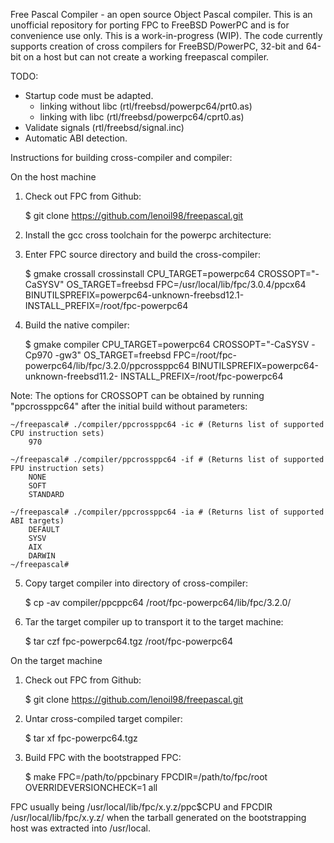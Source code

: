 Free Pascal Compiler - an open source Object Pascal compiler. This is an unofficial repository for porting FPC to FreeBSD PowerPC and is for convenience use only.
This is a work-in-progress (WIP).  The code currently supports creation of cross compilers for FreeBSD/PowerPC, 32-bit and 64-bit on a host but can not create a working freepascal compiler. 

TODO:

  - Startup code must be adapted. 
    - linking without libc (rtl/freebsd/powerpc64/prt0.as)
    - linking with libc (rtl/freebsd/powerpc64/cprt0.as)
  - Validate signals (rtl/freebsd/signal.inc)
  - Automatic ABI detection.
  
Instructions for building cross-compiler and compiler:

On the host machine

1. Check out FPC from Github:

   $ git clone https://github.com/lenoil98/freepascal.git

2. Install the gcc cross toolchain for the powerpc architecture:

3. Enter FPC source directory and build the cross-compiler:

   $ gmake crossall crossinstall CPU_TARGET=powerpc64 CROSSOPT="-CaSYSV" OS_TARGET=freebsd FPC=/usr/local/lib/fpc/3.0.4/ppcx64 BINUTILSPREFIX=powerpc64-unknown-freebsd12.1- INSTALL_PREFIX=/root/fpc-powerpc64

4. Build the native compiler:

   $ gmake compiler CPU_TARGET=powerpc64 CROSSOPT="-CaSYSV -Cp970 -gw3" OS_TARGET=freebsd FPC=/root/fpc-powerpc64/lib/fpc/3.2.0/ppcrossppc64 BINUTILSPREFIX=powerpc64-unknown-freebsd11.2- INSTALL_PREFIX=/root/fpc-powerpc64

Note: The options for CROSSOPT can be obtained by running "ppcrossppc64" after the initial build without parameters:

	~/freepascal# ./compiler/ppcrossppc64 -ic # (Returns list of supported CPU instruction sets)
		970
		
   	~/freepascal# ./compiler/ppcrossppc64 -if # (Returns list of supported FPU instruction sets)
		NONE
		SOFT
		STANDARD
		
   	~/freepascal# ./compiler/ppcrossppc64 -ia # (Returns list of supported ABI targets)
		DEFAULT
		SYSV
		AIX
		DARWIN
   	~/freepascal#

5. Copy target compiler into directory of cross-compiler:

   $ cp -av compiler/ppcppc64 /root/fpc-powerpc64/lib/fpc/3.2.0/

7. Tar the target compiler up to transport it to the target machine:

   $ tar czf fpc-powerpc64.tgz /root/fpc-powerpc64

On the target machine

1. Check out FPC from Github:

   $ git clone https://github.com/lenoil98/freepascal.git

2. Untar cross-compiled target compiler:

   $ tar xf fpc-powerpc64.tgz

3. Build FPC with the bootstrapped FPC:

   $ make FPC=/path/to/ppcbinary FPCDIR=/path/to/fpc/root OVERRIDEVERSIONCHECK=1 all

FPC usually being /usr/local/lib/fpc/x.y.z/ppc$CPU and FPCDIR /usr/local/lib/fpc/x.y.z/ when the tarball generated on the bootstrapping host was extracted into /usr/local.


